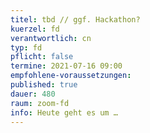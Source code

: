 ```yaml
---
titel: tbd // ggf. Hackathon?
kuerzel: fd
verantwortlich: cn
typ: fd
pflicht: false
termine: 2021-07-16 09:00
empfohlene-voraussetzungen: 
published: true
dauer: 480
raum: zoom-fd
info: Heute geht es um …
---
```

